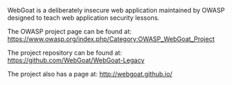 WebGoat is a deliberately insecure web application maintained by OWASP designed to teach web application security lessons.

The OWASP project page can be found at: https://www.owasp.org/index.php/Category:OWASP_WebGoat_Project

The project repository can be found at: https://github.com/WebGoat/WebGoat-Legacy

The project also has a page at: http://webgoat.github.io/


